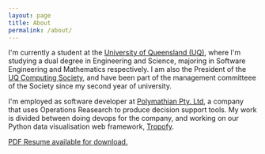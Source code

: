 ```yaml
---
layout: page
title: About
permalink: /about/
---
```


I'm currently a student at the [University of Queensland (UQ)](https://uq.edu.au/), where I'm studying a dual degree in Engineering and Science, majoring in Software Engineering and Mathematics respectively. I am also the President of the [UQ Computing Society](https://uqcs.org.au), and have been part of the management committeee of the Society since my second year of university.

I'm employed as software developer at [Polymathian Pty. Ltd](https://polymathian.com/), a company that uses Operations Reasearch to produce decision support tools. My work is divided between doing devops for the company, and working on our Python data visualisation web framework, [Tropofy](https://tropofy.com/).

[PDF Resume available for download.](/uploads/trm-resume.pdf)